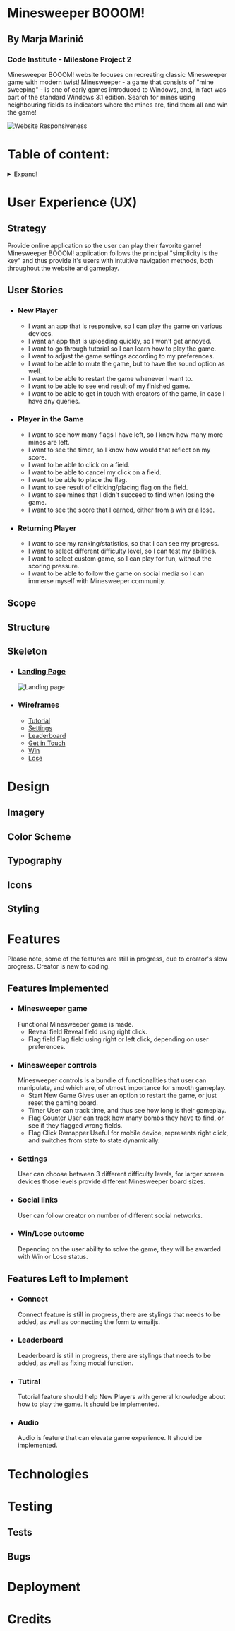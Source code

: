# Minesweeper BOOOM!
## By Marja Marinić
### Code Institute - Milestone Project 2
Minesweeper BOOOM! website focuses on recreating classic Minesweeper game with modern twist!
Minesweeper - a game that consists of "mine sweeping" - is one of early games introduced to Windows, and, in fact was part of the standard Windows 3.1 edition. 
Search for mines using neighbouring fields as indicators where the mines are, find them all and win the game!

![Website Responsiveness](assets/doc/img/responsive.png)

# Table of content: 
<details>
    <summary>Expand!</summary>

1. [User Experience (UX)](#user-experience-UX)
    - [Strategy](#strategy)
    - [User Stories](#user-stories)
    - [Scope](#scope)
    - [Structure](#structure)
    - [Skeleton](#skeleton)
2. [Design](#design)
    - [Imagery](#imagery)
    - [Color Scheme](#color-scheme)
    - [Typography](#typography)
    - [Icons](#icons)
    - [Styling](#styling)
3. [Features](#features)
    - [Features Implemented](#features-implemented)
    - [Features Left to Implement](#features-left-to-implement)
4. [Technologies](#technologies)
5. [Testing](#testing)
    - [Tests](#tests)
    - [Bugs](#bugs)
6. [Deployment](#deployment)
7. [Credits](#credits)

</details>

# User Experience (UX)

## Strategy
Provide online application so the user can play their favorite game!
Minesweeper BOOOM! application follows the principal "simplicity is the key" and thus provide it's users with intuitive navigation methods, both throughout the website and gameplay.
## User Stories
- ### New Player
    - I want an app that is responsive, so I can play the game on various devices.
    - I want an app that is uploading quickly, so I won't get annoyed.
    - I want to go through tutorial so I can learn how to play the game.
    - I want to adjust the game settings according to my preferences.
    - I want to be able to mute the game, but to have the sound option as well.
    - I want to be able to restart the game whenever I want to.
    - I want to be able to see end result of my finished game.
    - I want to be able to get in touch with creators of the game, in case I have any queries.
- ### Player in the Game
    - I want to see how many flags I have left, so I know how many more mines are left.
    - I want to see the timer, so I know how would that reflect on my score.
    - I want to be able to click on a field.
    - I want to be able to cancel my click on a field.
    - I want to be able to place the flag.
    - I want to see result of clicking/placing flag on the field.
    - I want to see mines that I didn't succeed to find when losing the game.
    - I want to see the score that I earned, either from a win or a lose.
- ### Returning Player
    - I want to see my ranking/statistics, so that I can see my progress.
    - I want to select different difficulty level, so I can test my abilities.
    - I want to select custom game, so I can play for fun, without the scoring pressure.
    - I want to be able to follow the game on social media so I can immerse myself with Minesweeper community.

## Scope

## Structure

## Skeleton
- ### [Landing Page](assets/doc/wireframes/landing-page.png)
    ![Landing page](assets/doc/wireframes/landing-page.png)
- ### Wireframes
    - [Tutorial](assets/doc/wireframes/tutorial.png)
    - [Settings](assets/doc/wireframes/settings.png)
    - [Leaderboard](assets/doc/wireframes/leaderboard.png)
    - [Get in Touch](assets/doc/wireframes/get-in-touch.png)
    - [Win](assets/doc/wireframes/win.png)
    - [Lose](assets/doc/wireframes/lose.png)
# Design

## Imagery

## Color Scheme

## Typography

## Icons

## Styling

# Features
Please note, some of the features are still in progress, due to creator's slow progress. Creator is new to coding.

## Features Implemented
- ### Minesweeper game
    Functional Minesweeper game is made.
    - Reveal field
    Reveal field using right click.
    - Flag field
    Flag field using right or left click, depending on user preferences.
- ### Minesweeper controls
    Minesweeper controls is a bundle of functionalities that user can manipulate, and which are, of utmost importance for smooth gameplay. 
    - Start New Game
    Gives user an option to restart the game, or just reset the gaming board.
    - Timer
    User can track time, and thus see how long is their gameplay.
    - Flag Counter
    User can track how many bombs they have to find, or see if they flagged wrong fields.
    - Flag Click Remapper
    Useful for mobile device, represents right click, and switches from state to state dynamically.
- ### Settings
    User can choose between 3 different difficulty levels, for larger screen devices those levels provide different Minesweeper board sizes.
- ### Social links
    User can follow creator on number of different social networks.
- ### Win/Lose outcome
    Depending on the user ability to solve the game, they will be awarded with Win or Lose status.

## Features Left to Implement
- ### Connect
    Connect feature is still in progress, there are stylings that needs to be added, as well as connecting the form to emailjs.
- ### Leaderboard 
    Leaderboard is still in progress, there are stylings that needs to be added, as well as fixing modal function.
- ### Tutiral
    Tutorial feature should help New Players with general knowledge about how to play the game. It should be implemented.
- ### Audio
    Audio is feature that can elevate game experience. It should be implemented.
# Technologies

# Testing

## Tests

## Bugs

# Deployment

# Credits